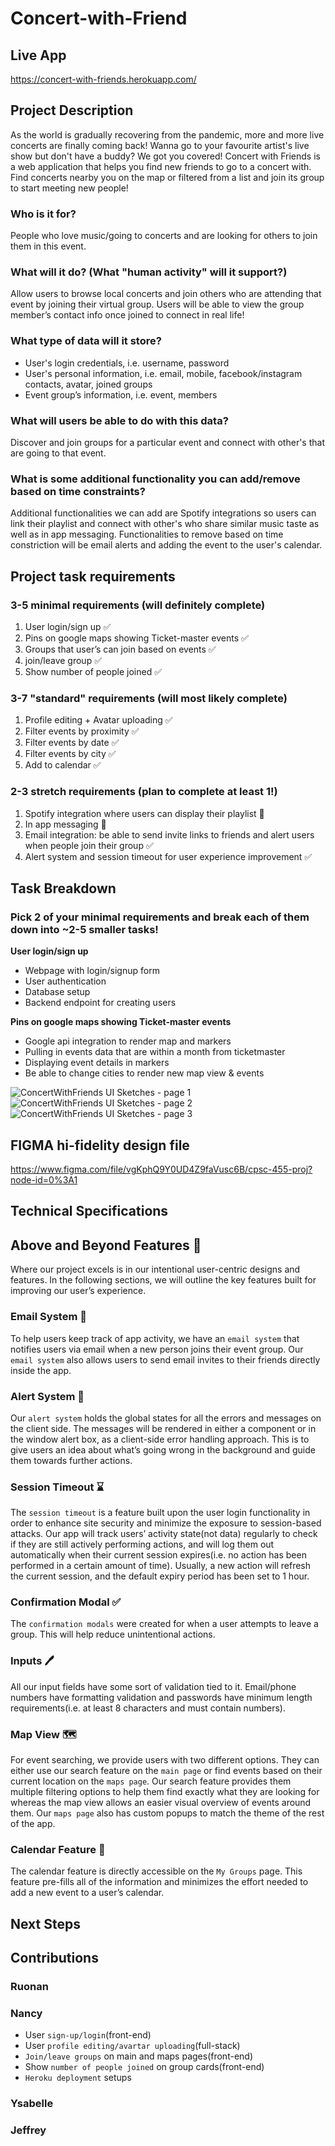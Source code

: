 # Concert-with-Friend

## Live App
https://concert-with-friends.herokuapp.com/

## Project Description

As the world is gradually recovering from the pandemic, more and more live concerts are finally coming back! Wanna go to your favourite artist's live show but don't have a buddy? We got you covered! Concert with Friends is a web application that helps you find new friends to go to a concert with. Find concerts nearby you on the map or filtered from a list and join its group to start meeting new people!

### Who is it for? 

People who love music/going to concerts and are looking for others to join them in this event.

### What will it do? (What "human activity" will it support?)

Allow users to browse local concerts and join others who are attending that event by joining their virtual group. Users will be able to view the group member’s contact info once joined to connect in real life! 

### What type of data will it store? 

- User's login credentials, i.e. username, password
- User's personal information, i.e. email, mobile, facebook/instagram contacts, avatar, joined groups
- Event group’s information, i.e. event, members

### What will users be able to do with this data?

Discover and join groups for a particular event and connect with other's that are going to that event.

### What is some additional functionality you can add/remove based on time constraints?

Additional functionalities we can add are Spotify integrations so users can link their playlist and connect with other's who share similar music taste as well as in app messaging.
Functionalities to remove based on time constriction will be email alerts and adding the event to the user's calendar.

## Project task requirements

### 3-5 minimal requirements (will definitely complete)

1. User login/sign up ✅
2. Pins on google maps showing Ticket-master events ✅
3. Groups that user’s can join based on events ✅
5. join/leave group ✅
6. Show number of people joined ✅

### 3-7 "standard" requirements (will most likely complete)

1. Profile editing + Avatar uploading ✅
2. Filter events by proximity ✅
3. Filter events by date ✅
4. Filter events by city ✅
5. Add to calendar ✅


### 2-3 stretch requirements (plan to complete at least 1!)

1. Spotify integration where users can display their playlist 🚫
2. In app messaging 🚫
3. Email integration: be able to send invite links to friends and alert users when people join their group ✅
4. Alert system and session timeout for user experience improvement ✅

## Task Breakdown

### Pick 2 of your minimal requirements and break each of them down into ~2-5 smaller tasks!

**User login/sign up**
- Webpage with login/signup form
- User authentication
- Database setup
- Backend endpoint for creating users

**Pins on google maps showing Ticket-master events** 

- Google api integration to render map and markers
- Pulling in events data that are within a month from ticketmaster 
- Displaying event details in markers
- Be able to change cities to render new map view & events


![ConcertWithFriends UI Sketches - page 1](https://user-images.githubusercontent.com/20137196/119717563-aff2f480-be23-11eb-8019-d0c779ffb7e8.jpeg)
![ConcertWithFriends UI Sketches - page 2](https://user-images.githubusercontent.com/20137196/119717618-c305c480-be23-11eb-8b5b-da8099e19d83.jpeg)
![ConcertWithFriends UI Sketches - page 3](https://user-images.githubusercontent.com/20137196/119717626-c600b500-be23-11eb-9f9c-61731502f1a9.jpeg)


## FIGMA hi-fidelity design file
https://www.figma.com/file/vgKphQ9Y0UD4Z9faVusc6B/cpsc-455-proj?node-id=0%3A1


## Technical Specifications


## Above and Beyond Features 👀 

Where our project excels is in our intentional user-centric designs and features. In the following sections, we will outline the key features built for improving our user’s experience.

### Email System 📧 
To help users keep track of app activity, we have an `email system` that notifies users via email when a new person joins their event group. Our `email system` also allows users to send email invites to their friends directly inside the app. 

### Alert System 🚨 
Our `alert system` holds the global states for all the errors and messages on the client side. The messages will be rendered in either a component or in the window alert box, as a client-side error handling approach. This is to give users an idea about what’s going wrong in the background and guide them towards further actions.
 
### Session Timeout ⌛️
The `session timeout` is a feature built upon the user login functionality in order to enhance site security and minimize the exposure to session-based attacks. Our app will track users’ activity state(not data) regularly to check if they are still actively performing actions, and will log them out automatically when their current session expires(i.e. no action has been performed in a certain amount of time). Usually, a new action will refresh the current session, and the default expiry period has been set to 1 hour.

### Confirmation Modal ✅
The `confirmation modals` were created for when a user attempts to leave a group. This will help reduce unintentional actions.

### Inputs 🖊 
All our input fields have some sort of validation tied to it. Email/phone numbers have formatting validation and passwords have minimum length requirements(i.e. at least 8 characters and must contain numbers). 

### Map View 🗺 
For event searching, we provide users with two different options. They can either use our search feature on the `main page` or find events based on their current location on the `maps page`. Our search feature provides them multiple filtering options to help them find exactly what they are looking for whereas the map view allows an easier visual overview of events around them. Our `maps page` also has custom popups to match the theme of the rest of the app.

### Calendar Feature 📅 
The calendar feature is directly accessible on the `My Groups` page. This feature pre-fills all of the information and minimizes the effort needed to add a new event to a user’s calendar.


## Next Steps


## Contributions

### Ruonan


### Nancy
- User `sign-up/login`(front-end)
- User `profile editing/avartar uploading`(full-stack)
- `Join/leave groups` on main and maps pages(front-end)
- Show `number of people joined` on group cards(front-end)
- `Heroku deployment` setups

### Ysabelle


### Jeffrey



